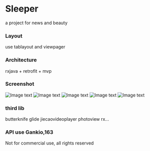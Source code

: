 # Sleeper

a project for news and beauty

### Layout

use tablayout and viewpager

### Architecture

rxjava + retrofit + mvp

### Screenshot

![Image text](https://raw.githubusercontent.com/xuyonghua/Sleeper/master/screenshot/joke.png)
![Image text](https://raw.githubusercontent.com/xuyonghua/Sleeper/master/screenshot/video.png)
![Image text](https://raw.githubusercontent.com/xuyonghua/Sleeper/master/screenshot/beauty.png)
![Image text](https://raw.githubusercontent.com/xuyonghua/Sleeper/master/screenshot/beauty-detail.png)
![Image text](https://raw.githubusercontent.com/xuyonghua/Sleeper/master/screenshot/joke-detail.png)

### third lib

butterknife
glide
jiecaovideoplayer
photoview
rx...

### API use Gankio,163

Not for commercial use, all rights reserved
